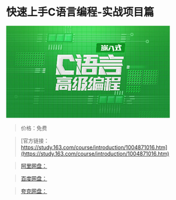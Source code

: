 # 快速上手C语言编程-实战项目篇

![img](../../../assets/study163/free/76DE26DA6A027819C5FBFAA3AF69E54B.jpg)

> 价格：免费

> [官方链接：https://study.163.com/course/introduction/1004871016.htm](https://study.163.com/course/introduction/1004871016.htm)

> [阿里网盘：]()

> [百度网盘：]()

> [夸克网盘：]()
